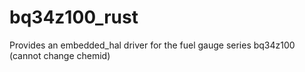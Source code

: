 # bq34z100_rust
Provides an embedded_hal driver for the fuel gauge series bq34z100 (cannot change chemid)

